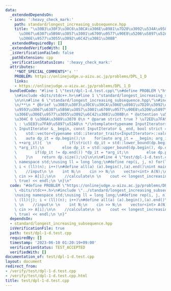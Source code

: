 ```yaml
---
data:
  _extendedDependsOn:
  - icon: ':heavy_check_mark:'
    path: standard/longest_increasing_subsequence.hpp
    title: "\u30B3\u30F3\u30C6\u30CA\u306E\u8981\u7D20\u3092\u534A\u958B\u533A\u9593\
      \u3067\u6307\u5B9A\u3057\u3001\u6700\u9577\u90E8\u5206\u5897\u52A0\u5217\u306E\
      \u306E\u9577\u3055\u3092\u6C42\u3081\u308B"
  _extendedRequiredBy: []
  _extendedVerifiedWith: []
  _isVerificationFailed: false
  _pathExtension: cpp
  _verificationStatusIcon: ':heavy_check_mark:'
  attributes:
    '*NOT_SPECIAL_COMMENTS*': ''
    PROBLEM: https://onlinejudge.u-aizu.ac.jp/problems/DPL_1_D
    links:
    - https://onlinejudge.u-aizu.ac.jp/problems/DPL_1_D
  bundledCode: "#line 1 \"test/dpl-1-d.test.cpp\"\n#define PROBLEM \"https://onlinejudge.u-aizu.ac.jp/problems/DPL_1_D\"\
    \n#include <bits/stdc++.h>\n#line 1 \"standard/longest_increasing_subsequence.hpp\"\
    \n\n\n#line 6 \"standard/longest_increasing_subsequence.hpp\"\n#include <type_traits>\n\
    \n/**\n * @brief \u30B3\u30F3\u30C6\u30CA\u306E\u8981\u7D20\u3092\u534A\u958B\u533A\
    \u9593\u3067\u6307\u5B9A\u3057\u3001\u6700\u9577\u90E8\u5206\u5897\u52A0\u5217\
    \u306E\u306E\u9577\u3055\u3092\u6C42\u3081\u308B\n * @attention \u533A\u9593\u9577\
    \u304C 0 \u306A\u3089\u3070 0\n * @param strict true ? \u72ED\u7FA9\u5897\u52A0\
    \ : \u5E83\u7FA9\u5897\u52A0\n */\ntemplate<typename InputIterator>\nint longest_increasing_subsequence(const\
    \ InputIterator &__begin, const InputIterator &__end, bool strict = false) {\n\
    \    std::vector<typename std::iterator_traits<InputIterator>::value_type> dp;\n\
    \    auto dp_it = dp.begin();\n    for(auto arg_it = __begin; arg_it != __end;\
    \ ++arg_it){  \n        if(strict) dp_it = std::lower_bound(dp.begin(), dp.end(),\
    \ *arg_it);\n        else dp_it = std::upper_bound(dp.begin(), dp.end(), *arg_it);\n\
    \        if(dp_it != dp.end()) *dp_it = *arg_it;\n        else dp.push_back(*arg_it);\n\
    \    }\n    return dp.size();\n}\n\n\n#line 4 \"test/dpl-1-d.test.cpp\"\nusing\
    \ namespace std;\nusing ll = long long;\n#define rep(i, j, n) for(ll i = (ll)(j);\
    \ i < (ll)(n); i++)\n#define all(a) (a).begin(),(a).end()\nint main(void){\n \n\
    \    //input\n \n    int N;\n    cin >> N;\n    vector<int> A(N);\n    rep(i,0,N)\
    \ cin >> A[i];\n\n    //calculate\n \n    cout << longest_increasing_subsequence(all(A),\
    \ true) << endl;\n \n}\n"
  code: "#define PROBLEM \"https://onlinejudge.u-aizu.ac.jp/problems/DPL_1_D\"\n#include\
    \ <bits/stdc++.h>\n#include \"../standard/longest_increasing_subsequence.hpp\"\
    \nusing namespace std;\nusing ll = long long;\n#define rep(i, j, n) for(ll i =\
    \ (ll)(j); i < (ll)(n); i++)\n#define all(a) (a).begin(),(a).end()\nint main(void){\n\
    \ \n    //input\n \n    int N;\n    cin >> N;\n    vector<int> A(N);\n    rep(i,0,N)\
    \ cin >> A[i];\n\n    //calculate\n \n    cout << longest_increasing_subsequence(all(A),\
    \ true) << endl;\n \n}"
  dependsOn:
  - standard/longest_increasing_subsequence.hpp
  isVerificationFile: true
  path: test/dpl-1-d.test.cpp
  requiredBy: []
  timestamp: '2023-06-10 01:20:19+09:00'
  verificationStatus: TEST_ACCEPTED
  verifiedWith: []
documentation_of: test/dpl-1-d.test.cpp
layout: document
redirect_from:
- /verify/test/dpl-1-d.test.cpp
- /verify/test/dpl-1-d.test.cpp.html
title: test/dpl-1-d.test.cpp
---
```

